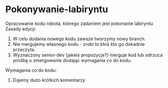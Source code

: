 # Pokonywanie-labiryntu
Opracowanie kodu robota, którego zadaniem jest pokonanie labiryntu
Zasady edycji:
1) W celu dodania nowego kodu zawsze tworzymy nowy branch.
2) Nie mergujemy własnego kodu - zrobi to ktoś kto go dokadnie przeczyta.
3) Wyznaczony senior-dev (jakieś propozycje?) merguje kod lub odrzuca prośbę o zmergowanie dodając wymagania co do kodu.

Wymagania co do kodu:

1) Dajemy dużo krótkich komentarzy 
